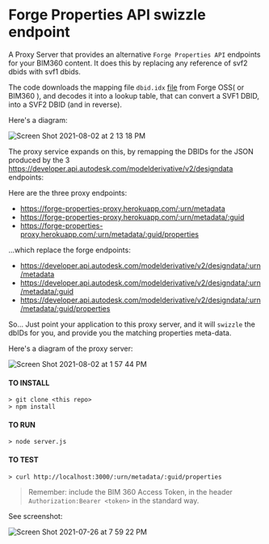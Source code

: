 # Forge Properties API swizzle endpoint

A Proxy Server that provides an alternative `Forge Properties API` endpoints for your BIM360 content.  It does this by replacing any reference of svf2 dbids with svf1 dbids.

The code downloads the mapping file `dbid.idx` [file](https://github.com/wallabyway/properties-proxy/blob/a5417dcc1cc4b63e64eef52e08c6770dfb393735/server.js#L52) from Forge OSS( or BIM360 ), and decodes it into a lookup table, that can convert a SVF1 DBID, into a SVF2 DBID (and in reverse).  

Here's a diagram:

![Screen Shot 2021-08-02 at 2 13 18 PM](https://user-images.githubusercontent.com/440241/127924606-c2f0e09b-f118-4eee-aac0-7fc8bb0c05c2.JPG)

The proxy service expands on this, by remapping the DBIDs for the JSON produced by the 3 https://developer.api.autodesk.com/modelderivative/v2/designdata endpoints:

Here are the three proxy endpoints:
- https://forge-properties-proxy.herokuapp.com/:urn/metadata
- https://forge-properties-proxy.herokuapp.com/:urn/metadata/:guid
- https://forge-properties-proxy.herokuapp.com/:urn/metadata/:guid/properties

...which replace the forge endpoints:
- https://developer.api.autodesk.com/modelderivative/v2/designdata/:urn/metadata
- https://developer.api.autodesk.com/modelderivative/v2/designdata/:urn/metadata/:guid
- https://developer.api.autodesk.com/modelderivative/v2/designdata/:urn/metadata/:guid/properties


So... Just point your application to this proxy server, and it will `swizzle` the dbIDs for you, and provide you the matching properties meta-data.  

Here's a diagram of the proxy server:

![Screen Shot 2021-08-02 at 1 57 44 PM](https://user-images.githubusercontent.com/440241/127923795-9cebda35-4179-4b83-b2e9-f0ed8c4a2351.JPG)


#### TO INSTALL
```code
> git clone <this repo>
> npm install
```

#### TO RUN
```code
> node server.js
```

#### TO TEST
```
> curl http://localhost:3000/:urn/metadata/:guid/properties
```
> Remember: include the BIM 360 Access Token, in the header `Authorization:Bearer <token>` in the standard way.

See screenshot:

![Screen Shot 2021-07-26 at 7 59 22 PM](https://user-images.githubusercontent.com/440241/127088407-8f155761-2e9c-4254-8102-72b1743b710f.JPG)

